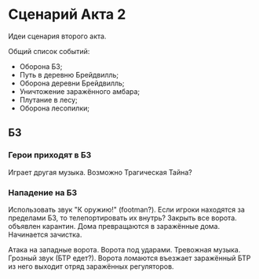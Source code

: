 # Сценарий Акта 2
Идеи сценария второго акта.

Общий список событий:

* Оборона БЗ;
* Путь в деревню Брейдвилль;
* Оборона деревни Брейдвилль;
* Уничтожение заражённого амбара;
* Плутание в лесу;
* Оборона лесопилки;

## БЗ

### Герои приходят в БЗ

Играет другая музыка. Возможно Трагическая Тайна?

### Нападение на БЗ

Использовать звук "К оружию!" (footman?). Если игроки находятся за пределами БЗ, то телепортировать их внутрь? Закрыть все ворота. объявлен карантин. Дома превращаются в заражённые дома. Начинается зачистка.

Атака на западные ворота. Ворота под ударами. Тревожная музыка. Грозный звук (БТР едет?). Ворота ломаются въезжает заражённый БТР из него выходит отряд заражённых регуляторов.
